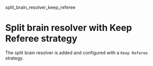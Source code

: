split_brain_resolver_keep_referee

# Split brain resolver with Keep Referee strategy

The split brain resolver is added and configured with a `Keep Referee` strategy.